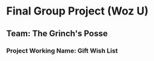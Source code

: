 # Final Group Project (Woz U)

## Team: The Grinch's Posse

### Project Working Name: Gift Wish List
